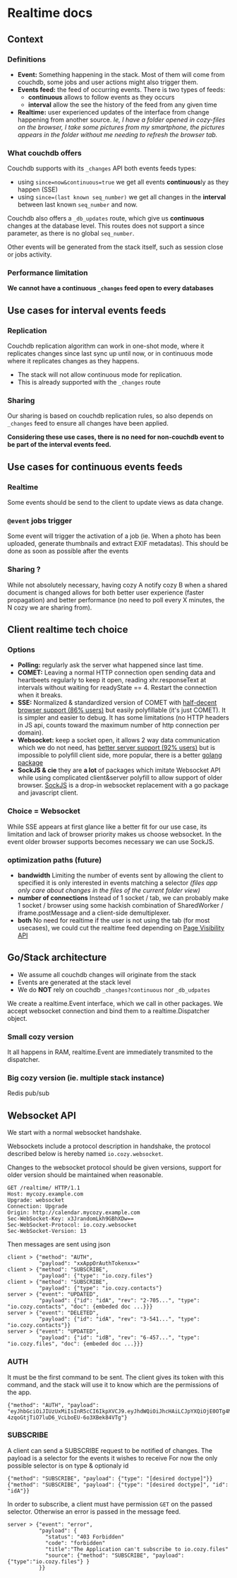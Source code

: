 # Realtime docs

## Context

### Definitions

* **Event:** Something happening in the stack. Most of them will come from
  couchdb, some jobs and user actions might also trigger them.
* **Events feed:** the feed of occurring events. There is two types of feeds:
  * **continuous** allows to follow events as they occurs
  * **interval** allow the see the history of the feed from any given time
* **Realtime:** user experienced updates of the interface from change happening
  from another source. _Ie, I have a folder opened in cozy-files on the browser,
  I take some pictures from my smartphone, the pictures appears in the folder
  without me needing to refresh the browser tab._

### What couchdb offers

Couchdb supports with its `_changes` API both events feeds types:

* using `since=now&continuous=true` we get all events **continuous**ly as they
  happen (SSE)
* using `since=(last known seq_number)` we get all changes in the **interval**
  between last known `seq_number` and now.

Couchdb also offers a `_db_updates` route, which give us **continuous** changes
at the database level. This routes does not support a since parameter, as there
is no global `seq_number`.

Other events will be generated from the stack itself, such as session close or
jobs activity.

### Performance limitation

**We cannot have a continuous `_changes` feed open to every databases**

## Use cases for interval events feeds

### Replication

Couchdb replication algorithm can work in one-shot mode, where it replicates
changes since last sync up until now, or in continuous mode where it replicates
changes as they happens.

* The stack will not allow continuous mode for replication.
* This is already supported with the `_changes` route

### Sharing

Our sharing is based on couchdb replication rules, so also depends on `_changes`
feed to ensure all changes have been applied.

**Considering these use cases, there is no need for non-couchdb event to be part
of the interval events feed.**

## Use cases for continuous events feeds

### Realtime

Some events should be send to the client to update views as data change.

### `@event` jobs trigger

Some event will trigger the activation of a job (ie. When a photo has been
uploaded, generate thumbnails and extract EXIF metadatas). This should be done
as soon as possible after the events

### Sharing ?

While not absolutely necessary, having cozy A notify cozy B when a shared
document is changed allows for both better user experience (faster propagation)
and better performance (no need to poll every X minutes, the N cozy we are
sharing from).

## Client realtime tech choice

### Options

* **Polling:** regularly ask the server what happened since last time.
* **COMET:** Leaving a normal HTTP connection open sending data and heartbeets
  regularly to keep it open, reading xhr.responseText at intervals without
  waiting for readyState == 4. Restart the connection when it breaks.
* **SSE:** Normalized & standardized version of COMET with
  [half-decent browser support (86% users)](http://caniuse.com/#feat=eventsource)
  but easily polyfillable (it's just COMET). It is simpler and easier to debug.
  It has some limitations (no HTTP headers in JS api, counts toward the maximum
  number of http connection per domain).
* **Websocket:** keep a socket open, it allows 2 way data communication which we
  do not need, has
  [better server support (92% users)](http://caniuse.com/#feat=websockets) but
  is impossible to polyfill client side, more popular, there is a better
  [golang package](https://godoc.org/github.com/gorilla/websocket)
* **SockJS & cie** they are **a lot** of packages which imitate Websocket API
  while using complicated client&server polyfill to allow support of older
  browser. [SockJS](https://github.com/sockjs/) is a drop-in websocket
  replacement with a go package and javascript client.

### Choice = Websocket

While SSE appears at first glance like a better fit for our use case, its
limitation and lack of browser priority makes us choose websocket. In the event
older browser supports becomes necessary we can use SockJS.

### optimization paths (future)

* **bandwidth** Limiting the number of events sent by allowing the client to
  specified it is only interested in events matching a selector _(files app only
  care about changes in the files of the current folder view)_
* **number of connections** Instead of 1 socket / tab, we can probably make 1
  socket / browser using some hackish combination of SharedWorker /
  iframe.postMessage and a client-side demultiplexer.
* **both** No need for realtime if the user is not using the tab (for most
  usecases), we could cut the realtime feed depending on
  [Page Visibility API](https://www.w3.org/TR/2011/WD-page-visibility-20110602/)

## Go/Stack architecture

* We assume all couchdb changes will originate from the stack
* Events are generated at the stack level
* We do **NOT** rely on couchdb `_changes?continuous` nor `_db_udpates`

We create a realtime.Event interface, which we call in other packages. We accept
websocket connection and bind them to a realtime.Dispatcher object.

### Small cozy version

It all happens in RAM, realtime.Event are immediately transmited to the
dispatcher.

### Big cozy version (ie. multiple stack instance)

Redis pub/sub

## Websocket API

We start with a normal websocket handshake.

Websockets include a protocol description in handshake, the protocol described
below is hereby named `io.cozy.websocket`.

Changes to the websocket protocol should be given versions, support for older
version should be maintained when reasonable.

```http
GET /realtime/ HTTP/1.1
Host: mycozy.example.com
Upgrade: websocket
Connection: Upgrade
Origin: http://calendar.mycozy.example.com
Sec-WebSocket-Key: x3JrandomLkh9GBhXDw==
Sec-WebSocket-Protocol: io.cozy.websocket
Sec-WebSocket-Version: 13
```

Then messages are sent using json

```
client > {"method": "AUTH",
          "payload": "xxAppOrAuthTokenxx="
client > {"method": "SUBSCRIBE",
          "payload": {"type": "io.cozy.files"}
client > {"method": "SUBSCRIBE",
          "payload": {"type": "io.cozy.contacts"}
server > {"event": "UPDATED",
          "payload": {"id": "idA", "rev": "2-705...", "type": "io.cozy.contacts", "doc": {embeded doc ...}}}
server > {"event": "DELETED",
          "payload": {"id": "idA", "rev": "3-541...", "type": "io.cozy.contacts"}}
server > {"event": "UPDATED",
          "payload": {"id": "idB", "rev": "6-457...", "type": "io.cozy.files", "doc": {embeded doc ...}}}
```

### AUTH

It must be the first command to be sent. The client gives its token with this
command, and the stack will use it to know which are the permissions of the app.

```
{"method": "AUTH", "payload": "eyJhbGciOiJIUzUxMiIsInR5cCI6IkpXVCJ9.eyJhdWQiOiJhcHAiLCJpYXQiOjE0OTg4MTY1OTEsImlzcyI6ImNvenkudG9vbHM6ODA4MCIsInN1YiI6Im1pbmkifQ.eH9DhoHz7rg8gR7noAiKfeo8eL3Q_PzyuskO_x3T8Hlh9q_IV-4zqoGtjTiO7luD6_VcLboEU-6o3XBek84VTg"}
```

### SUBSCRIBE

A client can send a SUBSCRIBE request to be notified of changes. The payload is
a selector for the events it wishes to receive For now the only possible
selector is on type & optionaly id

```
{"method": "SUBSCRIBE", "payload": {"type": "[desired doctype]"}}
{"method": "SUBSCRIBE", "payload": {"type": "[desired doctype]", "id": "idA"}}
```

In order to subscribe, a client must have permission `GET` on the passed
selector. Otherwise an error is passed in the message feed.

```
server > {"event": "error",
          "payload": {
            "status": "403 Forbidden"
            "code": "forbidden"
            "title":"The Application can't subscribe to io.cozy.files"
            "source": {"method": "SUBSCRIBE", "payload": {"type":"io.cozy.files"} }
          }}
```

